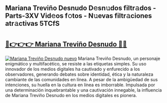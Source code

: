 ## Mariana Treviño Desnudo D𝚎sn𝚞dos filtr𝚊dos - Parts-3XV Vid𝚎os f𝚘tos - N𝚞evas filtr𝚊ciones atr𝚊ctivas 5TCfS

# <h2><a href="http://mbc73g.tromn.icu/?c=Mariana+Trevi%c3%b1o+Desnudo">🔗👉👉👉 Mariana Treviño Desnudo 🔗🔗</a></h2>

[![Mariana Treviño Desnudo nuevo](https://i.imgur.com/pEAQMta.gif)](http://mbc73g.tromn.icu/?c=Mariana+Trevi%c3%b1o+Desnudo)
Mariana Treviño Desnudo, un personaje enigmático y multifacético, se resiste a las etiquetas simples. Su uso innovador de los medios digitales ha cautivado y enfurecido a los observadores, generando debates sobre identidad, ética y la naturaleza cambiante de las comunidades en línea. A pesar de la ambigüedad de sus intenciones, su huella en la cultura en línea es imborrable. Impulsada por una determinación inquebrantable y una cautivación innegable, la influencia de Mariana Treviño Desnudo en los medios digitales es pionera.
